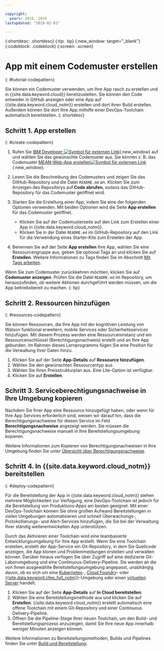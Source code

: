 ```yaml
---

copyright:
  years: 2018, 2019
lastupdated: "2019-02-01"

---
```


{:shortdesc: .shortdesc}
{:tip: .tip}
{:new_window: target="_blank"}
{:codeblock: .codeblock}
{:screen: .screen}

# App mit einem Codemuster erstellen
{: #tutorial-codepattern}

Sie können ein Codemuster verwenden, um Ihre App rasch zu erstellen und in {{site.data.keyword.cloud}} bereitzustellen. Sie können den Code entweder in GitHub anzeigen oder eine App auf {{site.data.keyword.cloud_notm}} erstellen und dort ihren Build erstellen. Außerdem können Sie dort Ihre App mithilfe einer DevOps-Toolchain automatisch bereitstellen.
{: shortdesc}

## Schritt 1. App erstellen
{: #create-codepattern}

1. Rufen Sie [IBM Developer ![Symbol für externen Link](../../icons/launch-glyph.svg "Symbol für externen Link")](https://developer.ibm.com/patterns/){:new_window} auf und wählen Sie das gewünschte Codemuster aus. Sie können z. B. das Codemuster [MEAN-Web-App erstellen![Symbol für externen Link](../../icons/launch-glyph.svg "Symbol für externen Link")](https://developer.ibm.com/patterns/build-a-mean-web-app/){:new_window}.

2. Lesen Sie die Beschreibung des Codemusters und zeigen Sie das GitHub-Repository und die Datei `README.md` an. Klicken Sie zum Anzeigen des Repositorys auf **Code abrufen**, sodass das GitHub-Repository für das Codemuster geöffnet wird.

3. Starten Sie die Erstellung einer App, indem Sie eine der folgenden Optionen verwenden. Mit beiden Optionen wird die Seite **App erstellen** für das Codemuster geöffnet.
    * Klicken Sie auf der Codemusterseite auf den Link zum Erstellen einer App in {{site.data.keyword.cloud_notm}}. 
    * Klicken Sie in der Datei `README.md` im GitHub-Repository auf den Link für die Verwendung eines Starter-Kits zum Erstellen der App. 

4. Benennen Sie auf der Seite **App erstellen** Ihre App, wählen Sie eine Ressourcengruppe aus, geben Sie optional Tags an und klicken Sie auf **Erstellen**. Weitere Informationen zu Tags finden Sie im Abschnitt [Mit Tags arbeiten](/docs/resources/tagging_resources.html#tag).

  Wenn Sie zum Codemuster zurückkehren möchten, klicken Sie auf **Codemuster anzeigen**. Prüfen Sie die Datei `README.md` im Repository, um herauszufinden, ob weitere Aktionen durchgeführt werden müssen, um die App betriebsbereit zu machen.
  {: tip}

## Schritt 2. Ressourcen hinzufügen
{: #resources-codepattern}

Sie können Ressourcen, die Ihre App mit der kognitiven Leistung von Watson funktional erweitern, mobile Services oder Sicherheitsservices hinzufügen. Mit diesem Prozess werden eine Ressourceninstanz und ein Ressourcenschlüssel (Berechtigungsnachweis) erstellt und an Ihre App gebunden. Im Rahmen dieses Lernprogramms fügen Sie eine Position für die Verwaltung Ihrer Daten hinzu.

1. Klicken Sie auf der Seite **App-Details** auf **Ressource hinzufügen**.
2. Wählen Sie den gewünschten Ressourcentyp aus. 
3. Wählen Sie Ihren Preisstrukturplan aus. Eine Lite-Option ist verfügbar.
4. Klicken Sie auf **Erstellen**.

## Schritt 3. Serviceberechtigungsnachweise in Ihre Umgebung kopieren

Nachdem Sie Ihrer App eine Ressource hinzugefügt haben, oder wenn für Ihre App Services erforderlich sind, weisen wir darauf hin, dass die Berechtigungsnachweise für diesen Service im Feld **Berechtigungsnachweise** angezeigt werden. Sie müssen die Berechtigungsnachweise manuell in Ihre Bereitstellungsumgebung kopieren.

Weitere Informationen zum Kopieren von Berechtigungsnachweisen in Ihre Umgebung finden Sie unter [Übersicht über Berechtigungsnachweise](/docs/apps/creds_overview.html#credentials_overview).

## Schritt 4. In {{site.data.keyword.cloud_notm}} bereitstellen
{: #deploy-codepattern}

Für die Bereitstellung der App in {{site.data.keyword.cloud_notm}} stehen mehrere Möglichkeiten zur Verfügung, eine DevOps-Toolchain ist jedoch für die Bereitstellung von Produktions-Apps am besten geeignet. Mit einer DevOps-Toolchain können Sie ohne großen Aufwand Bereitstellungen in vielen Umgebungen automatisieren und schnell Überwachungs-, Protokollierungs- und Alert-Services hinzufügen, die Sie bei der Verwaltung Ihrer ständig weiterentwickelten App unterstützen.

Durch das Aktivieren einer Toolchain wird eine teambasierte Entwicklungsumgebung für Ihre App erstellt. Wenn Sie eine Toolchain erstellen, erstellt der App-Service ein Git-Repository, in dem Sie Quellcode anzeigen, die App klonen und Problemmeldungen erstellen und verwalten können. Darüber hinaus verfügen Sie über Zugriff auf eine dedizierte Git-Laborumgebung und eine Continuous-Delivery-Pipeline. Sie werden an die von Ihnen ausgewählte Bereitstellungsumgebung angepasst, unabhängig davon, ob es sich um eine [Kubernetes](/docs/containers/container_index.html#container_index)-, [Cloud Foundry](/docs/cloud-foundry-public/about-cf.html#about-cf)- oder [{{site.data.keyword.cfee_full_notm}}](/docs/cloud-foundry/index.html#about)-Umgebung oder einen [virtuellen Server](/docs/vsi/vsi_index.html) handelt.

1. Klicken Sie auf der Seite **App-Details** auf **In Cloud bereitstellen**.
2. Wählen Sie eine Bereitstellungsmethode aus und klicken Sie auf **Erstellen**. {{site.data.keyword.cloud_notm}} erstellt automatisch eine offene Toolchain mit einem Git-Repository und einer Continuous Delivery-Pipeline.
3. Öffnen Sie die Pipeline-Stage Ihrer neuen Toolchain, um den Build- und Bereitstellungsprozess anzuzeigen, damit Sie Ihre neue App innerhalb weniger Minuten anzeigen können.

Weitere Informationen zu Bereitstellungsmethoden, Builds und Pipelines finden Sie unter [Build und Bereitstellung](/docs/services/ContinuousDelivery/pipeline_build_deploy.html#deliverypipeline_build_deploy).
